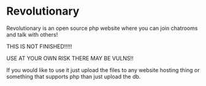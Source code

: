 # Revolutionary
Revolutionary is an open source php website where you can join chatrooms and talk with others!

THIS IS NOT FINISHED!!!!!

USE AT YOUR OWN RISK THERE MAY BE VULNS!!

If you would like to use it just upload the files to any website hosting thing or something
that supports php than just upload the db.
